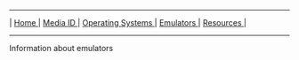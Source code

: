 <hr size="10">

| [ Home ](https://frannietrempe.github.io/Obsolete-Removable-Media-Guide/) | [ Media ID ](https://frannietrempe.github.io/Obsolete-Removable-Media-Guide/pages/start_here_media_ID.html) | [ Operating Systems ](https://frannietrempe.github.io/Obsolete-Removable-Media-Guide/pages/operating_systems) | [ Emulators ](https://frannietrempe.github.io/Obsolete-Removable-Media-Guide/pages/emulators) | [ Resources ](https://frannietrempe.github.io/Obsolete-Removable-Media-Guide/pages/resources) |
<hr size="10">
Information about emulators
